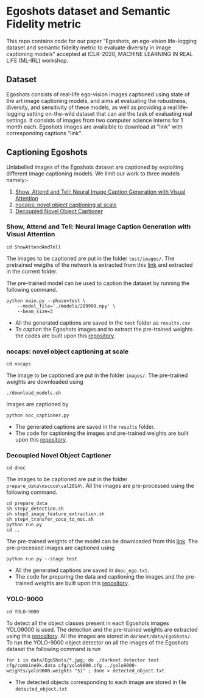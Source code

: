 Egoshots dataset and Semantic Fidelity metric
=====
This repo contains code for our paper "Egoshots, an ego-vision life-logging dataset and semantic fidelity metric to evaluate diversity in image captioning models" accepted at ICLR-2020, MACHINE LEARNING IN REAL LIFE (ML-IRL) workshop.
## Dataset
Egoshots consists of real-life ego-vision images captioned using state of the art image captioning models, and aims at evaluating the robustness, diversity, and sensitivity of these models, as well as providing a real life-logging setting on-the-wild dataset that can aid the task of evaluating real settings. It consists of images from two computer science interns
for 1 month each. Egoshots images are availaible to download at "link" with corresponding captions "link".
## Captioning Egoshots
Unlabelled images of the Egoshots dataset are captioned by exploiting different image captioning models. We limit our work to three models namely:- 
1. [Show, Attend and Tell: Neural Image Caption Generation with Visual Attention](https://arxiv.org/pdf/1502.03044.pdf)
2. [nocaps: novel object captioning at scale](https://arxiv.org/pdf/1812.08658.pdf)
3. [Decoupled Novel Object Captioner](https://arxiv.org/pdf/1804.03803.pdf)
### Show, Attend and Tell: Neural Image Caption Generation with Visual Attention
    cd ShowAttendAndTell
The images to be captioned are put in the folder `test/images/`. The pretrained weigths of the network is extracted from this [link](https://app.box.com/s/xuigzzaqfbpnf76t295h109ey9po5t8p) and extracted in the current folder.

The pre-trained model can be used to caption the dataset by running the following command.
```shell
python main.py --phase=test \
    --model_file='./models/289999.npy' \
    --beam_size=3
```
* All the generated captions are saved in the `test` folder as `results.csv` 
* To caption the Egoshots images and to extract the pre-trained weights the codes are built upon this [repository](https://github.com/coldmanck/show-attend-and-tell).
### nocaps: novel object captioning at scale
    cd nocaps
The image to be captioned are put in the folder `images/`. The pre-trained weights are downloaded using
```shell
./download_models.sh
```
Images are captioned by 
```shell
python noc_captioner.py
```
* The generated captions are saved in the `results` folder.
* The code for captioning the images and pre-trained weights are built upon this [repository](https://github.com/vsubhashini/noc).
### Decoupled Novel Object Captioner
    cd dnoc
The images to be captioned are put in the folder `prepare_data\mscoco\val2014\`. All the images are pre-processed using the following command.
```shell
cd prepare_data
sh step2_detection.sh
sh step3_image_feature_extraction.sh
sh step4_transfer_coco_to_noc.sh
python run.py
cd ..
```
The pre-trained weights of the model can be downloaded from this [link](https://drive.google.com/file/d/1NNUz7FjLDqIzQt0MCb9wnROmlmUzbPRW/view).
The pre-processed images are captioned using
```shell
python run.py --stage test
```
* All the generated captions are saved in `dnoc_ego.txt`.
* The code for preparing the data and captioning the images and the pre-trained weights are built upon this [repository](https://github.com/Yu-Wu/Decoupled-Novel-Object-Captioner).
### YOLO-9000
    cd YOLO-9000
To detect all the object classes present in each Egoshots images YOLO9000 is used. The detection and the pre-trained weights are extracted using this
[repository](https://github.com/philipperemy/yolo-9000). All the images are stored in `darknet/data/EgoShots/`. To run the YOLO-9000 object detector on all the images of the Egoshots dataset the following command is run
```shell
for i in data/EgoShots/*.jpg; do ./darknet detector test cfg/combine9k.data cfg/yolo9000.cfg ../yolo9000-weights/yolo9000.weights "$i" ; done > detected_object.txt
```
* The detected objects corresponding to each image are stored in file `detected_object.txt`
